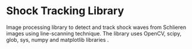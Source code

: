 # Shock Tracking Library
Image processing library to detect and track shock waves from Schlieren images using line-scanning technique. The library uses OpenCV, scipy, glob, sys, numpy and matplotlib libraries .
